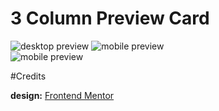 # 3 Column Preview Card

![desktop preview](https://user-images.githubusercontent.com/67356291/130486420-d578ce9c-2c91-4caf-8ce9-5bb779362c9d.png)
![mobile preview](https://user-images.githubusercontent.com/67356291/130486430-041e99f9-7610-4a09-b5a1-9c99421f93c5.png)
<br/>
![mobile preview](https://user-images.githubusercontent.com/67356291/130486428-3b68bc3b-dacf-45c5-9e20-d5241a2841f2.png)

#Credits

**design:** [Frontend Mentor](https://www.frontendmentor.io/challenges/3column-preview-card-component-pH92eAR2-)
